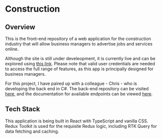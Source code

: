 # Construction

## Overview

This is the front-end repository of a web application for the construction industry that will allow business managers to advertise jobs and services online.

Although the site is still under develeopment, it is currently live and can be explored using [this link](http://4.234.160.181:9090/). Please note that valid user credentials are needed to access the full range of features, as this app is principally designed for business managers.

For this project, I have paired up with a colleague - Chris - who is developing the back end in C#. The back-end repository can be visited [here](https://github.com/ChrisRistoff/Construction-Backend), and the documentation for available endpoints can be viewed [here](http://4.234.160.181:8080/swagger/index.html).

## Tech Stack

This application is being built in React with TypeScript and vanilla CSS. Redux Toolkit is used for the requisite Redux logic, including RTK Query for data fetching and caching.